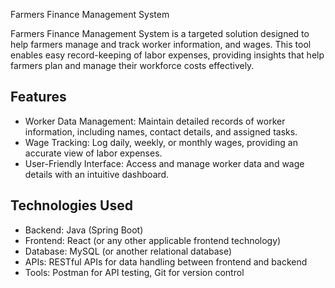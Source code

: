 Farmers Finance Management System

Farmers Finance Management System is a targeted solution designed to help farmers manage and track worker information, and wages. This tool enables easy record-keeping of labor expenses, providing insights that help farmers plan and manage their workforce costs effectively.

## Features

- Worker Data Management: Maintain detailed records of worker information, including names, contact details, and assigned tasks.
- Wage Tracking: Log daily, weekly, or monthly wages, providing an accurate view of labor expenses.
- User-Friendly Interface: Access and manage worker data and wage details with an intuitive dashboard.

## Technologies Used

- Backend: Java (Spring Boot)
- Frontend: React (or any other applicable frontend technology)
- Database: MySQL (or another relational database)
- APIs: RESTful APIs for data handling between frontend and backend
- Tools: Postman for API testing, Git for version control
